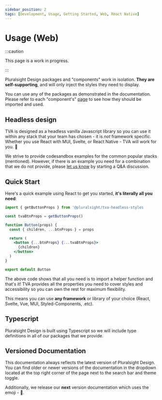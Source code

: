 ```yaml
---
sidebar_position: 2
tags: [Development, Usage, Getting Started, Web, React Native]
---
```


# Usage (Web)

:::caution

This page is a work in progress.

:::

Pluralsight Design packages and "components" work in isolation. **They are self-supporting**, and will only inject the styles they need to display.

You can use any of the packages as demonstrated in the documentation. Please refer to each "component's" [page](../packages/headless-styles/button) to see how they should be imported and used.

## Headless design

TVA is designed as a headless vanilla Javascript library so you can use it within any stack that your team has chosen - it is _not_ framework specific. Whether you use React with MUI, Svelte, or React Native - TVA will work for you. :muscle:

We strive to provide codesandbox examples for the common popular stacks (mentioned). However, if there is an example you need for a combination that we do not provide, please [let us know](https://github.com/pluralsight/tva/discussions/categories/q-a) by starting a Q&A discussion.

## Quick Start

Here's a quick example using React to get you started, **it's literally all you need**:

```jsx title="components/Button.jsx"
import { getButtonProps } from '@pluralsight/tva-headless-styles

const tvaBtnProps = getButtonProps()

function Button(props) {
  const { children, ...btnProps } = props

  return (
    <button {...btnProps} {...tvaBtnProps}>
      {children}
    </button>
  )
}

export default Button

```

The above code shows that all you need is to import a helper function and that's it! TVA provides all the properties you need to cover styles and accessibility so you can own the rest for maximum flexibility.

This means you can use **any framework** or library of your choice (React, Svelte, Vue, MUI, Styled-Components, .etc).

## Typescript

Pluralsight Design is built using Typescript so we will include type definitions in all of our packages that we provide.

## Versioned Documentation

This documentation always reflects the latest version of Pluralsight Design. You can find older or newer versions of the documentation in the dropdown located at the top right corner of the page next to the search bar and theme toggle.

Additionally, we release our **next** version documentation which uses the emoji - :construction:.
